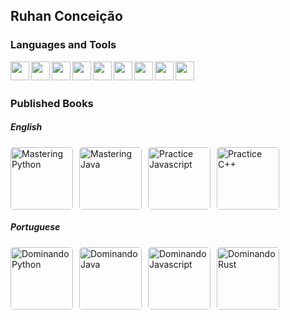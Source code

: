 ## Ruhan Conceição


### Languages and Tools
<img align="left" height="30px" width="30px" src="https://cdn.jsdelivr.net/gh/devicons/devicon@latest/icons/javascript/javascript-original.svg" />
<img align="left" height="30px" width="30px" src="https://cdn.jsdelivr.net/gh/devicons/devicon@latest/icons/typescript/typescript-original.svg" />          
<img align="left" height="30px" width="30px" src="https://cdn.jsdelivr.net/gh/devicons/devicon@latest/icons/react/react-original.svg" />
<img align="left" height="30px" width="30px" src="https://cdn.jsdelivr.net/gh/devicons/devicon@latest/icons/python/python-original.svg" />
<img align="left" height="30px" width="30px" src="https://cdn.jsdelivr.net/gh/devicons/devicon@latest/icons/pytorch/pytorch-original.svg" />
<img align="left" height="30px" width="30px" src="https://cdn.jsdelivr.net/gh/devicons/devicon@latest/icons/java/java-original.svg" />
<img align="left" height="30px" width="30px" src="https://cdn.jsdelivr.net/gh/devicons/devicon@latest/icons/cplusplus/cplusplus-plain.svg" />
<img align="left" height="30px" width="30px" src="https://cdn.jsdelivr.net/gh/devicons/devicon@latest/icons/postgresql/postgresql-original.svg" />
<img align="left" height="30px" width="30px" src="https://cdn.jsdelivr.net/gh/devicons/devicon@latest/icons/latex/latex-original.svg" />
<br/><br/>

### Published Books
##### English
<div style="display: flex; gap: 10px;">

<a href="https://a.co/d/iLtQ98F" target="_blank" style="text-decoration: none;">
    <img src="https://m.media-amazon.com/images/I/414KIl6yrEL._SY445_SX342_.jpg" alt="Mastering Python" width="100px" style="border-radius: 5px; transition: transform 0.3s;">
</a>

<a href="https://a.co/d/eG4p5hA" target="_blank" style="text-decoration: none;">
    <img src="https://m.media-amazon.com/images/I/51tITrXPM6L._SY445_SX342_.jpg" alt="Mastering Java" width="100px" style="border-radius: 5px; transition: transform 0.3s;">
</a>

<a href="https://a.co/d/dQjw2Dk" target="_blank" style="text-decoration: none;">
    <img src="https://m.media-amazon.com/images/I/71C-709S8NL._SY466_.jpg" alt="Practice Javascript" width="100px" style="border-radius: 5px; transition: transform 0.3s;">
</a>

<a href="https://a.co/d/fKxKO1c" target="_blank" style="text-decoration: none;">
    <img src="https://m.media-amazon.com/images/I/61nSGFQjoOL._SY466_.jpg" alt="Practice C++" width="100px" style="border-radius: 5px; transition: transform 0.3s;">
</a>

</div>


##### Portuguese
<div style="display: flex; gap: 10px;">

<a href="https://a.co/d/95TfJ8Y" target="_blank" style="text-decoration: none;">
    <img src="https://m.media-amazon.com/images/I/61YInz9DyqL._SY466_.jpg" alt="Dominando Python" width="100px" style="border-radius: 5px; transition: transform 0.3s;">
</a>

<a href="https://a.co/d/4mCcFNY" target="_blank" style="text-decoration: none;">
    <img src="https://m.media-amazon.com/images/I/41ZWsyZoD3L._SY445_SX342_.jpg" alt="Dominando Java" width="100px" style="border-radius: 5px; transition: transform 0.3s;">
</a>

<a href="https://a.co/d/0HMTTWb" target="_blank" style="text-decoration: none;">
    <img src="https://m.media-amazon.com/images/I/718HOMrwm-L._SY466_.jpg" alt="Dominando Javascript" width="100px" style="border-radius: 5px; transition: transform 0.3s;">
</a>

<a href="https://a.co/d/2LCLzd4" target="_blank" style="text-decoration: none;">
    <img src="https://m.media-amazon.com/images/I/61v-FzcAfOL._SY466_.jpg" alt="Dominando Rust" width="100px" style="border-radius: 5px; transition: transform 0.3s;">
</a>

</div>


<!--
**radc/radc** is a ✨ _special_ ✨ repository because its `README.md` (this file) appears on your GitHub profile.

Here are some ideas to get you started:

- 🔭 I’m currently working on ...
- 🌱 I’m currently learning ...
- 👯 I’m looking to collaborate on ...
- 🤔 I’m looking for help with ...
- 💬 Ask me about ...
- 📫 How to reach me: ...
- 😄 Pronouns: ...
- ⚡ Fun fact: ...
-->
